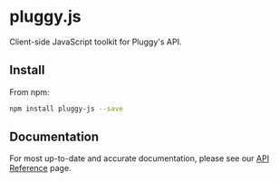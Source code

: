 # pluggy.js

Client-side JavaScript toolkit for Pluggy's API.

## Install

From npm:

```sh
npm install pluggy-js --save
```

## Documentation
For most up-to-date and accurate documentation, please see our [API Reference](https://docs.pluggy.ai) page.
